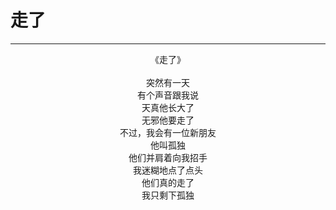 # 走了
***
<center>
《走了》<br>
<br>
突然有一天<br>
有个声音跟我说<br>
天真他长大了<br>
无邪他要走了<br>
不过，我会有一位新朋友<br>
他叫孤独<br>
他们并肩着向我招手<br>
我迷糊地点了点头<br>
他们真的走了<br>
我只剩下孤独<br>
</center>